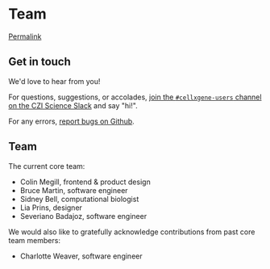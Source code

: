 # Team

[Permalink](https://github.com/chanzuckerberg/cellxgene/blob/4510c8c8a478a4f9bc91b179a0d51d5974c67f64/docs/posts/contact.md)

## Get in touch

We'd love to hear from you!

For questions, suggestions, or accolades, [join the `#cellxgene-users` channel on the CZI Science Slack](https://join-cellxgene-users.herokuapp.com/) and say "hi!".

For any errors, [report bugs on Github](https://github.com/chanzuckerberg/cellxgene/issues).

## Team

The current core team:

* Colin Megill, frontend & product design
* Bruce Martin, software engineer
* Sidney Bell, computational biologist
* Lia Prins, designer
* Severiano Badajoz, software engineer

We would also like to gratefully acknowledge contributions from past core team members:

* Charlotte Weaver, software engineer

